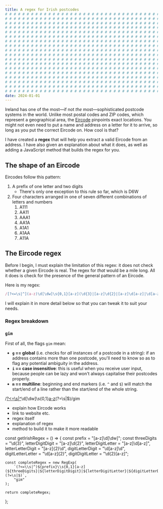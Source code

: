 ```yaml
---
title: A regex for Irish postcodes
# # # # # # # # # # # # # # # # # # # # # # # # # # # # # # # # # # # # # # # #
# # # # # # # # # # # # # # # # # # # # # # # # # # # # # # # # # # # # # # # #
# # # # # # # # # # # # # # # # # # # # # # # # # # # # # # # # # # # # # # # #
# # # # # # # # # # # # # # # # # # # # # # # # # # # # # # # # # # # # # # # #
# # # # # # # # # # # # # # # # # # # # # # # # # # # # # # # # # # # # # # # #
# # # # # # # # # # # # # # # # # # # # # # # # # # # # # # # # # # # # # # # #
# # # # # # # # # # # # # # # # # # # # # # # # # # # # # # # # # # # # # # # #
# # # # # # # # # # # # # # # # # # # # # # # # # # # # # # # # # # # # # # # #
# # # # # # # # # # # # # # # # # # # # # # # # # # # # # # # # # # # # # # # #
# # # # # # # # # # # # # # # # # # # # # # # # # # # # # # # # # # # # # # # #
# # # # # # # # # # # # # # # # # # # # # # # # # # # # # # # # # # # # # # # #
# # # # # # # # # # # # # # # # # # # # # # # # # # # # # # # # # # # # # # # #
# # # # # # # # # # # # # # # # # # # # # # # # # # # # # # # # # # # # # # # #
# # # # # # # # # # # # # # # # # # # # # # # # # # # # # # # # # # # # # # # #
# # # # # # # # # # # # # # # # # # # # # # # # # # # # # # # # # # # # # # # #
# # # # # # # # # # # # # # # # # # # # # # # # # # # # # # # # # # # # # # # #
# # # # # # # # # # # # # # # # # # # # # # # # # # # # # # # # # # # # # # # #
# # # # # # # # # # # # # # # # # # # # # # # # # # # # # # # # # # # # # # # #
date: 2024-01-01
---
```


Ireland has one of the most&mdash;if not _the_ most&mdash;sophisticated postcode systems in the world. Unlike most postal codes and ZIP codes, which represent a geographical area, the [Eircode](https://www.eircode.ie/) pinpoints exact locations. You might not even need to put a name and address on a letter for it to arrive, so long as you put the correct Eircode on. How cool is that?

I have created a **regex** that will help you extract a valid Eircode from an address. I have also given an explanation about what it does, as well as adding a JavaScript method that builds the regex for you.

## The shape of an Eircode

Eircodes follow this pattern:

1. A prefix of one letter and two digits
   - There's only one exception to this rule so far, which is D6W
2. Four characters arranged in one of seven different combinations of letters and numbers
   1. A111
   2. AA11
   3. AAA1
   4. AA1A
   5. A1A1
   6. A1AA
   7. A11A

## The Eircode regex

Before I begin, I must explain the limitation of this regex: it does not check whether a given Eircode is real. The regex for _that_ would be a mile long. All it does is check for the presence of the general pattern of an Eircode.

Here is my regex:

```js
/[?<=\s|^](a-z)\d[\dw]\s{0,1}[a-z](\d{3}|[a-z]\d{2}|[a-z]\d[a-z]|\d[a-z]\d|[a-z]{2}\d|\d[a-z]{2}|\d{2}[a-z])(?=\s|$)/gim
```

I will explain it in more detail below so that you can tweak it to suit your needs.

### Regex breakdown

### `gim`

First of all, the flags `gim` mean:

- **`g` == global** (i.e. checks for _all_ instances of a postcode in a string): if an address contains more than one postcode, you'll need to know so as to flag any potential ambiguity in the address.
- **`i` == case insensitive**: this is useful when you receive user input, because people can be lazy and won't always capitalise their postcodes properly.
- **`m` == multiline**: beginning and end markers (i.e. `^` and `$`) will match the start/end of a line rather than the start/end of the whole string.

/[?<=\s|^](a-z)\d[\dw]\s{0,1}[a-z](\d{3}|[a-z]\d{2}|[a-z]\d[a-z]|\d[a-z]\d|[a-z]{2}\d|\d[a-z]{2}|\d{2}[a-z])(?=\s|$)/gim

- explain how Eircode works
- link to website etc.
- regex itself
- explanation of regex
- method to build it to make it more readable

 const getIrishRegex = () => {
    const prefix = "[a-z]\\d[\\dw]";
    const threeDigits = "\\d{3}",
        letterDigitDigit = "[a-z]\\d{2}",
        letterDigitLetter = "[a-z]\\d[a-z]",
        letterLetterDigit = "[a-z]{2}\\d",
        digitLetterDigit = "\\d[a-z]\\d",
        digitLetterLetter = "\\d[a-z]{2}",
        digitDigitLetter = "\\d{2}[a-z]";

    const completeRegex = new RegExp(
        `(?<=\\s|^)${prefix}\\s{0,1}[a-z](${threeDigits}|${letterDigitDigit}|${letterDigitLetter}|${digitLetterDigit}|${letterLetterDigit}|${digitLetterLetter}|${digitDigitLetter})(?=\s|$)`,
        "gim"
    );

    return completeRegex;
};
